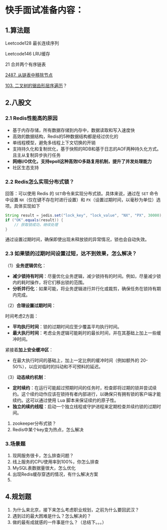 # 快手面试准备内容：

## 1.算法题

Leetcode128 最长连续序列

Leetcode146 LRU缓存

21 合并两个有序链表

[2487. 从链表中移除节点](https://leetcode.cn/problems/remove-nodes-from-linked-list/)

[103. 二叉树的锯齿形层序遍历](https://leetcode.cn/problems/binary-tree-zigzag-level-order-traversal/)？



## 2.八股文

### 2.1 Redis性能高的原因

* 基于内存存储，所有数据存储到内存中，数据读取和写入速度快
* 高效的数据结构，Redis的5种数据结构都是经过优化的
* 单线程模型，避免多线程上下文切换的开销
* 支持持久化和复制优化，基于快照的RDB和基于日志的AOF两种持久化方式。且主从复制异步执行任务
* **网络I/O优化，支持epoll这种高效IO多路复用机制，提升了并发处理能力**
* 社区生态支持



### 2.2 Redis怎么实现分布式锁？

回答：可以使用 Redis 的 `SET`命令来实现分布式锁。具体来说，通过在 `SET` 命令中设置 `NX`（仅在键不存在时进行设置）和 `PX`（设置过期时间，以毫秒为单位）选项。具体实现如下

```java
String result = jedis.set("lock_key", "lock_value", "NX", "PX", 30000);
if ("OK".equals(result)) {
    // 获取锁成功，继续处理
}
```

通过设置过期时间，确保即使出现未释放锁的异常情况，锁也会自动失效。

### 2.3 如果锁的过期时间设置过短，达不到效果，怎么解决？

（1）**业务逻辑优化**：

- **减少锁持有时间**：尽量优化业务逻辑，减少锁持有的时间。例如，尽量减少锁内的耗时操作，将它们移出锁的范围。
- **分析并行化**：如果可能，将业务逻辑进行并行化或裁剪，确保任务在锁持有期内完成。

（2）**合理设置过期时间**：

时间考虑2方面：

- **平均执行时间**：锁的过期时间应至少覆盖平均执行时间。
- **最大执行时间**：考虑业务逻辑可能耗时的最长时间，并在其基础上加上一些缓冲时间。

紧接着**加上安全缓冲区**：

- 在最大执行时间的基础上，加上一定比例的缓冲时间（例如额外的 20-50%），以应对临时的抖动和不可预料的延迟。

（3）**动态续约机制**：

- **定时续约**：在运行可能超过预期时间的任务时，检查即将过期的锁并尝试续约。这个续约动作应该在锁持有者内部进行，以确保只有拥有锁的客户端才能续约。这可以通过使用 Lua 脚本来保证续约的原子性。
- **独立的续约线程**：启动一个独立线程或守护进程来定期检查并续约锁的过期时间。



1. zookeeper分布式锁？
2. Redis中某个key变为热点，怎么解决





### 3.场景题

1. 现网服务很卡，怎么排查问题？
1. 线上服务的CPU使用率到100%，你怎么排查
1. MySQL表数据量很大，怎么优化
1. 出现Redis缓存穿透的情况，有什么解决方案
1. 





## 4.规划题

1. 为什么来北京，接下来怎么考虑职业规划，之前为什么要回武汉？
2. 遇到过的最大困难是什么？怎么解决的？
3. 做的最有成就感的一件事是什么？（总结下。。。）